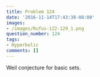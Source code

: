 ```yaml
---
title: Problem 124
date: '2016-11-14T17:43:38-08:00'
images:
- /images/Rufus-122-129_1.png
question_number: 124
tags:
- Hyperbolic
comments: []
---
```

Weil conjecture for basic sets.

